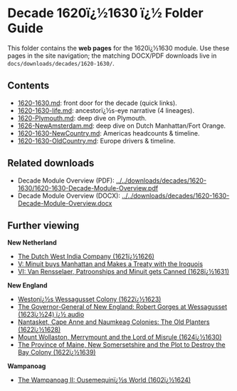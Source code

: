 ﻿# Decade 1620ï¿½1630 ï¿½ Folder Guide

This folder contains the **web pages** for the 1620ï¿½1630 module. Use these pages in the site navigation; the matching DOCX/PDF downloads live in `docs/downloads/decades/1620-1630/`.

## Contents
- [1620-1630.md](1620-1630.md): front door for the decade (quick links).  
- [1620-1630-life.md](1620-1630-life.md): ancestorï¿½s-eye narrative (4 lineages).  
- [1620-Plymouth.md](1620-Plymouth.md): deep dive on Plymouth.  
- [1626-NewAmsterdam.md](1626-NewAmsterdam.md): deep dive on Dutch Manhattan/Fort Orange.  
- [1620-1630-NewCountry.md](1620-1630-NewCountry.md): Americas headcounts & timeline.  
- [1620-1630-OldCountry.md](1620-1630-OldCountry.md): Europe drivers & timeline.

## Related downloads
- Decade Module Overview (PDF): [../../downloads/decades/1620-1630/1620-1630-Decade-Module-Overview.pdf](../../downloads/decades/1620-1630/1620-1630-Decade-Module-Overview.pdf)
- Decade Module Overview (DOCX): [../../downloads/decades/1620-1630-Decade-Module-Overview.docx](../../downloads/decades/1620-1630/1620-1630-Decade-Module-Overview.docx)

## Further viewing
**New Netherland**
- [The Dutch West India Company (1621ï¿½1626)](https://www.youtube.com/watch?v=dTaJvLm7290)
- [V: Minuit buys Manhattan and Makes a Treaty with the Iroquois](https://www.youtube.com/watch?v=WzsFcjppcoc)
- [VI: Van Rensselaer, Patroonships and Minuit gets Canned (1628ï¿½1631)](https://www.youtube.com/watch?v=TWs9fly-Yp0)

**New England**
- [Westonï¿½s Wessagusset Colony (1622ï¿½1623)](https://www.youtube.com/watch?v=hZkg0vEUgGA)
- [The Governor-General of New England: Robert Gorges at Wessagusset (1623ï¿½24) ï¿½ audio](https://creators.spotify.com/pod/profile/osoa/episodes/The-Governor-General-of-New-England-Robert-Gorges-at-Wessagusset-1623-24-e2258gb)
- [Nantasket, Cape Anne and Naumkeag Colonies: The Old Planters (1622ï¿½1628)](https://www.youtube.com/watch?v=zDdCH3TFZ3Y)
- [Mount Wollaston, Merrymount and the Lord of Misrule (1624ï¿½1630)](https://www.youtube.com/watch?v=WaeyTXvix1I)
- [The Province of Maine, New Somersetshire and the Plot to Destroy the Bay Colony (1622ï¿½1639)](https://www.youtube.com/watch?v=l0qzeDt9WNA)

**Wampanoag**
- [The Wampanoag II: Ousemequinï¿½s World (1602ï¿½1624)](https://www.youtube.com/watch?v=dGm20J-PfVk)




